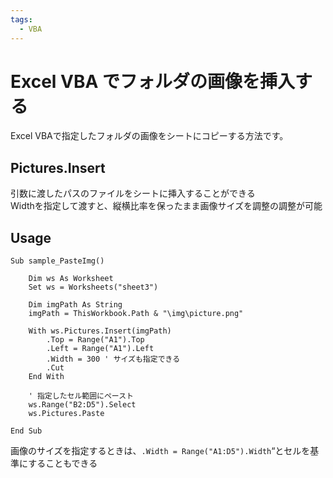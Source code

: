 ```yaml
---
tags:
  - VBA
---
```


# Excel VBA でフォルダの画像を挿入する

Excel VBAで指定したフォルダの画像をシートにコピーする方法です。

## Pictures.Insert
引数に渡したパスのファイルをシートに挿入することができる<br>
Widthを指定して渡すと、縦横比率を保ったまま画像サイズを調整の調整が可能

## Usage
```VBScript
Sub sample_PasteImg()

    Dim ws As Worksheet
    Set ws = Worksheets("sheet3")

    Dim imgPath As String
    imgPath = ThisWorkbook.Path & "\img\picture.png"

    With ws.Pictures.Insert(imgPath)
        .Top = Range("A1").Top
        .Left = Range("A1").Left
        .Width = 300 ' サイズも指定できる
        .Cut
    End With

    ' 指定したセル範囲にペースト
    ws.Range("B2:D5").Select
    ws.Pictures.Paste

End Sub
```
画像のサイズを指定するときは、`.Width = Range("A1:D5").Width`“とセルを基準にすることもできる
